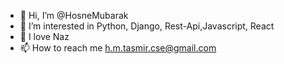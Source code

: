 - 👋 Hi, I’m @HosneMubarak
- 👀 I’m interested in Python, Django, Rest-Api,Javascript, React
- 💞️ I love Naz
- 📫 How to reach me h.m.tasmir.cse@gmail.com
<!---
HosneMubarak/HosneMubarak is a ✨ special ✨ repository because its `README.md` (this file) appears on your GitHub profile.
You can click the Preview link to take a look at your changes.
--->
